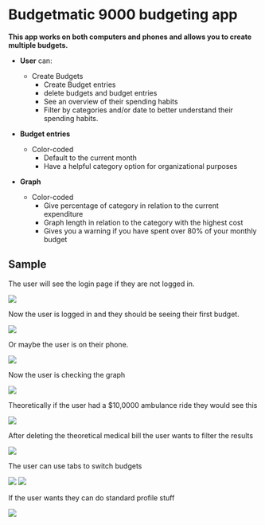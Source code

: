 # **Budgetmatic 9000** budgeting app

**This app works on both computers and phones and allows you to create multiple budgets.**

* **User** can:
  * Create Budgets
	* Create Budget entries
	* delete budgets and budget entries
	* See an overview of their spending habits
	* Filter by categories and/or date to better understand their spending habits.
	
* **Budget entries**
  * Color-coded
	* Default to the current month
	* Have a helpful category option for organizational purposes

* **Graph**
  * Color-coded
	* Give percentage of category in relation to the current expenditure
	* Graph length in relation to the category with the highest cost
	* Gives you a warning if you have spent over 80% of your monthly budget

## **Sample**
The user will see the login page if they are not logged in.

<img src="https://i.imgur.com/38olEyk.png">
	
Now the user is logged in and they should be seeing their first budget.

<img src='https://i.imgur.com/6IrB3Gt.png'>

Or maybe the user is on their phone.

<img src='https://i.imgur.com/JCjCrQb.png'>

Now the user is checking the graph

<img src='https://i.imgur.com/jOemYWZ.png' >

Theoretically if the user had a $10,0000 ambulance ride they would see this

<img src='https://i.imgur.com/nx9PgPT.png' >

After deleting the theoretical medical bill the user wants to filter the results

<img src='https://i.imgur.com/6SYJmj7.png' >

The user can use tabs to switch budgets

<img src='https://i.imgur.com/A2e2HKd.png' >
<img src='https://i.imgur.com/oU6FkoP.png' >

If the user wants they can do standard profile stuff

<img src='https://i.imgur.com/AS3qmXs.png' >

